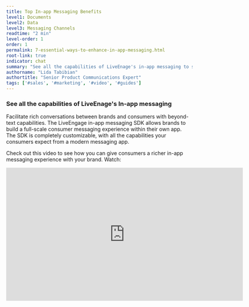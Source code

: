 ```yaml
---
title: Top In-app Messaging Benefits
level1: Documents
level2: Data
level3: Messaging Channels
readtime: "2 min"
level-order: 1
order: 1
permalink: 7-essential-ways-to-enhance-in-app-messaging.html
root-link: true
indicator: chat
summary: "See all the capabilities of LiveEnage's in-app messaging to see how you can give consumers a richer messaging experience."
authorname: "Lida Tabibian"
authortitle: "Senior Product Communications Expert"
tags: ['#sales', '#marketing', '#video', '#guides']
---
```


### See all the capabilities of LiveEnage's In-app messaging

Facilitate rich conversations between brands and consumers with beyond-text capabilities. The LiveEngage in-app messaging SDK allows brands to build a full-scale consumer messaging experience within their own app. The SDK is completely customizable, with all the capabilities your consumers expect from a modern messaging app.

Check out this video to see how you can give consumers a richer in-app messaging experience with your brand. Watch:

<div style="display: block; position: relative; max-width: 100%;"><div class="iframecontainer"><iframe src="https://player.vimeo.com/video/238914522" width="640" height="360" frameborder="0" webkitallowfullscreen mozallowfullscreen allowfullscreen></iframe></div></div>
